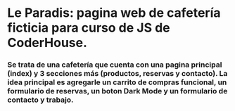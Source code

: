 # Le Paradis: pagina web de cafetería ficticia para curso de JS de CoderHouse.

### Se trata de una cafetería que cuenta con una pagina principal (index) y 3 secciones más (productos, reservas y contacto). La idea principal es agregarle un carrito de compras funcional, un formulario de reservas, un boton Dark Mode y un formulario de contacto y trabajo.
